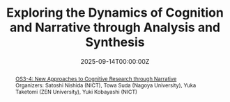 ---
title: "Exploring the Dynamics of Cognition and Narrative through Analysis and Synthesis"
authors:
  - admin

date: '2025-09-14T00:00:00Z'
publishDate: '2025-09-14T00:00:00Z'

doi: ''

# README_publication.md を参照してつける
publication_types: 
  - speech

# README_publication.md を参照してつける．複数選択可能．
categories:
  - Domestic Conference
  - Invited Talk

publication: In *The 42nd Annual Conference of the Japanese Cognitive Science Society*
publication_short: In *JCSS 2025*

abstract: |
  <a href="https://jcss2025.jcss.gr.jp/schedule/#program-OS3-4">OS3-4: New Approaches to Cognitive Research through Narrative</a> \
  Organizers: Satoshi Nishida (NICT), Towa Suda (Nagoya University), Yuka Taketomi (ZEN University), Yuki Kobayashi (NICT)

summary: We gave an invited talk at The 42nd Annual Conference of the Japanese Cognitive Science Society.

# 関連するプロジェクトがあれば記入 （care-dx, care-interaction, etc...）
# content/project/ のフォルダ名に一致するものを記入
projects:
  - 

# 使っている技術やキーワードを記入．自由に記入してください．
tags:
  - Cognitive Science
  - Narrative
  - Analysis
  - Synthesis
  - Dynamics

featured: false

links:
- name: The 42nd Annual Conference of the Japanese Cognitive Science Society
  url: https://www.jcss.gr.jp/meetings/jcss2025/

image:
  caption: ""
  focal_point: ""
  preview_only: false

url_pdf: ""   # PDFのURLがあれば記入
url_slides: "" # スライドのURLがあれば記入
url_video: "" # 動画のURLがあれば記入
url_code: ""  # コードのURLがあれば記入
url_dataset: "" # データセットのURLがあれば記入
url_project: "" # プロジェクトのURLがあれば記入
---